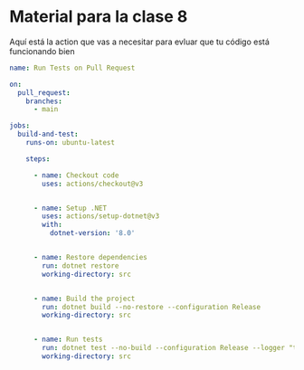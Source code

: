 # Material para la clase 8

Aquí está la action que vas a necesitar para evluar que tu código está funcionando bien

```yaml
name: Run Tests on Pull Request

on:
  pull_request:
    branches:
      - main 

jobs:
  build-and-test:
    runs-on: ubuntu-latest

    steps:

      - name: Checkout code
        uses: actions/checkout@v3


      - name: Setup .NET
        uses: actions/setup-dotnet@v3
        with:
          dotnet-version: '8.0'


      - name: Restore dependencies
        run: dotnet restore
        working-directory: src


      - name: Build the project
        run: dotnet build --no-restore --configuration Release
        working-directory: src


      - name: Run tests
        run: dotnet test --no-build --configuration Release --logger "trx;LogFileName=test-results.trx"
        working-directory: src
```
